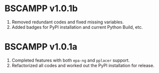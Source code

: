 # BSCAMPP v1.0.1b
1. Removed redundant codes and fixed missing variables.
2. Added badges for PyPI installation and current Python Build, etc.

# BSCAMPP v1.0.1a
1. Completed features with both `epa-ng` and `pplacer` support.
2. Refactorized all codes and worked out the PyPI installation for release.
